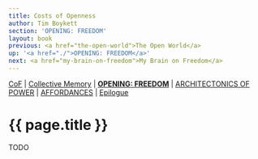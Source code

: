 ```yaml
---
title: Costs of Openness
author: Tim Boykett
section: 'OPENING: FREEDOM'
layout: book
previous: <a href="the-open-world">The Open World</a>
up: '<a href="./">OPENING: FREEDOM</a>'
next: <a href="my-brain-on-freedom">My Brain on Freedom</a>
---
```


[CoF][c0] | [Collective Memory][c1] | __[OPENING: FREEDOM][c2]__ | [ARCHITECTONICS OF POWER][c3] | [AFFORDANCES][c4] | [Epilogue][c5]

[c0]: /book "Cost of Freedom"
[c1]: /book/collective-memory
[c2]: /book/opening:freedom
[c3]: /book/architectonics-of-power
[c4]: /book/affordances
[c5]: /book/epilogue

# {{ page.title }}

TODO

